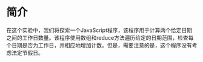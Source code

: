 # 简介

在这个实验中，我们将探索一个JavaScript程序，该程序用于计算两个给定日期之间的工作日数量。该程序使用数组和reduce方法遍历给定的日期范围，检查每个日期是否为工作日，并相应地增加计数。但是，需要注意的是，这个程序没有考虑法定节假日。
